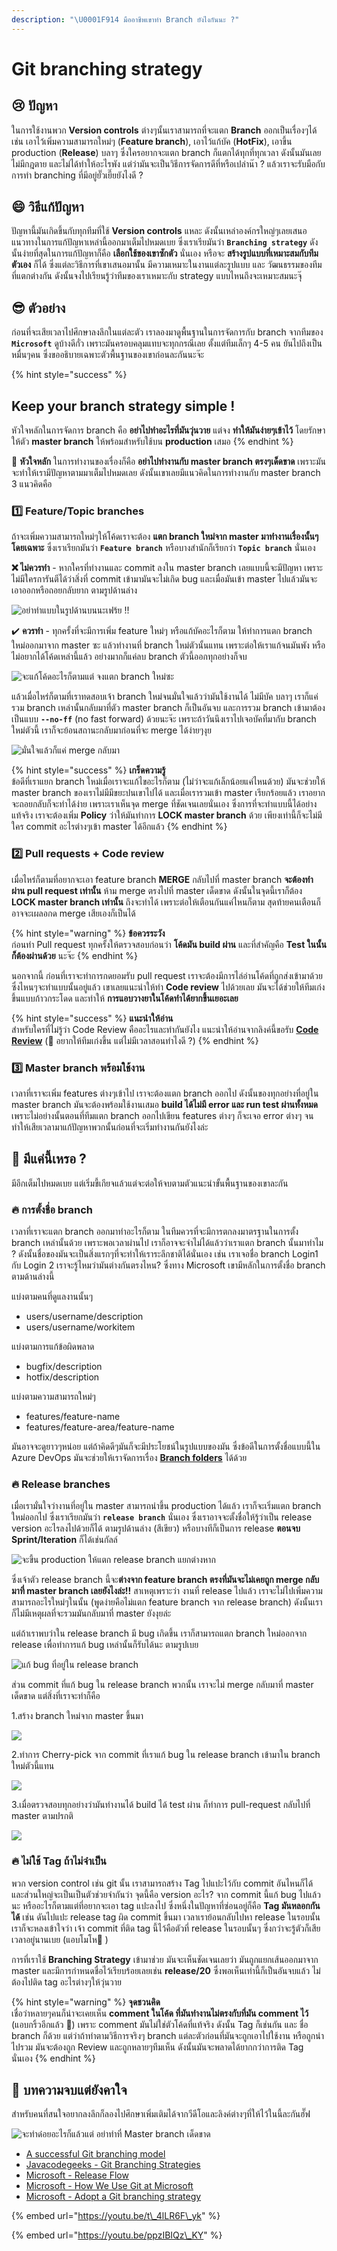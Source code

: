 ```yaml
---
description: "\U0001F914 มืออาชีพเขาทำ Branch ยังไงกันนะ ?"
---
```


# Git branching strategy

## 😢 ปัญหา

ในการใช้งานพวก **Version controls** ต่างๆนั้นเราสามารถที่จะแตก **Branch** ออกเป็นเรื่องๆได้ เช่น เอาไว้เพิ่มความสามารถใหม่ๆ \(**Feature branch**\), เอาไว้แก้บัค \(**HotFix**\), เอาขึ้น production \(**Release**\) บลาๆ ซึ่งใครอยากจะแตก branch ก็แตกได้ทุกที่ทุกเวลา ดังนั้นมันเลยไม่มีกฎตาย และไม่ได้ทำให้อะไรพัง แต่ว่ามันจะเป็นวิธีการจัดการดีที่หรือเปล่าน๊า ? แล้วเราจะรับมือกับการทำ branching ที่มีอยู่ยั๊วเยี๊ยยังไงดี ?

## 😄 วิธีแก้ปัญหา

ปัญหานี้มันเกิดขึ้นกับทุกทีมที่ใช้ **Version controls** แหละ ดังนั้นเหล่าองค์กรใหญ่ๆเลยเสนอแนวทางในการแก้ปัญหาเหล่านี้ออกมาเต็มไปหมดเบย ซึ่งเราเรียมันว่า **`Branching strategy`** ดังนั้นง่ายที่สุดในการแก้ปัญหาก็คือ **เลือกใช้ของเขาซักตัว** นั่นเอง หรือจะ **สร้างรูปแบบที่เหมาะสมกับทีมตัวเอง** ก็ได้ ซึ่งแต่ละวิธีการที่เขาเสนอมานั้น มีความเหมาะในงานแต่ละรูปแบบ และ วัฒนธรรมของทีมที่แตกต่างกัน ดังนั้นจงไปเรียนรู้ว่าทีมของเราเหมาะกับ strategy แบบไหนถึงจะเหมาะสมนะจุ๊

## 😎 ตัวอย่าง

ก่อนที่จะเสียเวลาไปศึกษาลงลึกในแต่ละตัว เราลองมาดูพื้นฐานในการจัดการกับ branch จากทีมของ **`Microsoft`** ดูบ้างดีกั่ว เพราะมันครอบคลุมแทบจะทุกกรณีเลย ตั้งแต่ทีมเล็กๆ 4-5 คน ยันไปถึงเป็นหมื่นๆคน ซึ่งขออธิบายเฉพาะตัวพื้นฐานของเขาก่อนละกันนะจ๊ะ

{% hint style="success" %}
## Keep your branch strategy simple !

หัวใจหลักในการจัดการ branch คือ **อย่าไปทำอะไรที่มันวุ่นวาย** แต่จง **ทำให้มันง่ายๆเข้าไว้** โดยรักษาให้ตัว **master branch** ให้พร้อมสำหรับใช้บน **production** เสมอ
{% endhint %}

💖 **หัวใจหลัก** ในการทำงานของเรื่องก็คือ **อย่าไปทำงานกับ master branch ตรงๆเด็ดขาด** เพราะมันจะทำให้เรามีปัญหาตามมาเต็มไปหมดเลย ดังนั้นเขาเลยมีแนวคิดในการทำงานกับ master branch 3 แนวคิดคือ

### 1️⃣ Feature/Topic branches

ถ้าจะเพิ่มความสามารถใหม่ๆให้โค้ดเราจะต้อง **แตก branch ใหม่จาก master มาทำงานเรื่องนั้นๆโดยเฉพาะ** ซึ่งเราเรียกมันว่า **`Feature branch`** หรือบางสำนักก็เรียกว่า **`Topic branch`** นั่นเอง 

**❌ ไม่ควรทำ** - หากใครที่ทำงานและ commit ลงใน master branch เลยแบบนี้จะมีปัญหา เพราะไม่มีใครการันตีได้ว่าสิ่งที่ commit เข้ามามันจะไม่เกิด bug และเมื่อมันเข้า master ไปแล้วมันจะเอาออกหรือถอยกลับยาก ตามรูปด้านล่าง

![&#xE2D;&#xE22;&#xE48;&#xE32;&#xE17;&#xE33;&#xE41;&#xE1A;&#xE1A;&#xE43;&#xE19;&#xE23;&#xE39;&#xE1B;&#xE14;&#xE49;&#xE32;&#xE19;&#xE1A;&#xE19;&#xE19;&#xE30;&#xE40;&#xE1F;&#xE23;&#xE49;&#xE22; !!](../../.gitbook/assets/git01.png)

✔️ **ควรทำ** - ทุกครั้งที่จะมีการเพิ่ม feature ใหม่ๆ หรือแก้บัคอะไรก็ตาม ให้ทำการแตก branch ใหม่ออกมาจาก master ซะ แล้วทำงานที่ branch ใหม่ตัวนั้นแทน เพราะต่อให้เราแก้จนมันพัง หรือไม่อยากได้โค้ดเหล่านี้แล้ว อย่างมากก็แค่ลบ branch ตัวนี้ออกทุกอย่างก็จบ

![&#xE08;&#xE30;&#xE41;&#xE01;&#xE49;&#xE42;&#xE04;&#xE49;&#xE14;&#xE2D;&#xE30;&#xE44;&#xE23;&#xE01;&#xE47;&#xE15;&#xE32;&#xE21;&#xE41;&#xE15;&#xE48; &#xE08;&#xE07;&#xE41;&#xE15;&#xE01; branch &#xE43;&#xE2B;&#xE21;&#xE48;&#xE0B;&#xE30;](../../.gitbook/assets/git02.png)

แล้วเมื่อไหร่ก็ตามที่เราทดสอบเจ้า branch ใหม่จนมั่นใจแล้วว่ามันใช้งานได้ ไม่มีบัค บลาๆ เราก็แค่รวม branch เหล่านั้นกลับมาที่ตัว master branch ก็เป็นอันจบ และการรวม branch เข้ามาต้องเป็นแบบ **`--no-ff`** \(no fast forward\) ด้วยนะจ๊ะ เพราะถ้าวันนึงเราไปเจอบัคที่มากับ branch ใหม่ตัวนี้ เราก็จะย้อนสถานะกลับมาก่อนที่จะ merge ได้ง่ายๆงุย

![&#xE21;&#xE31;&#xE48;&#xE19;&#xE43;&#xE08;&#xE41;&#xE25;&#xE49;&#xE27;&#xE01;&#xE47;&#xE41;&#xE04;&#xE48; merge &#xE01;&#xE25;&#xE31;&#xE1A;&#xE21;&#xE32;](../../.gitbook/assets/image%20%28322%29.png)

{% hint style="success" %}
**เกร็ดความรู้**  
ข้อดีที่เราแยก branch ใหม่เมื่อเราจะแก้ไขอะไรก็ตาม \(ไม่ว่าจะแก้เล็กน้อยแค่ไหนด้วย\) มันจะช่วยให้ master branch ของเราไม่มีมีขยะปนเขาไปได้ และเมื่อเรารวมเข้า master เรียกร้อยแล้ว เราอยากจะถอยกลับก็จะทำได้ง่าย เพราะเราเห็นจุด merge ที่ชัดเจนเลยนั่นเอง ซึ่งการที่จะทำแบบนี้ได้อย่างแท้จริง เราจะต้องเพิ่ม **Policy** ว่าให้มันทำการ **LOCK master branch** ด้วย เพียงเท่านี้ก็จะไม่มีใคร commit อะไรต่างๆเข้า master ได้อีกแล้ว
{% endhint %}

### 2️⃣ Pull requests + Code review

เมื่อไหร่ก็ตามที่อยากจะเอา feature branch **MERGE** กลับไปที่ master branch **จะต้องทำผ่าน pull request เท่านั้น** ห้าม merge ตรงไปที่ master เด็ดขาด ดังนั้นในจุดนี้เราก็ต้อง **LOCK master branch เท่านั้น** ถึงจะทำได้ เพราะต่อให้เตือนกันแค่ไหนก็ตาม สุดท้ายคนเตือนก็อาจจะเผลอกด merge เสียเองก็เป็นได้

{% hint style="warning" %}
**ข้อควรระวัง**  
ก่อนทำ Pull request ทุกครั้งให้ตรวจสอบก่อนว่า **โค้ดมัน build ผ่าน** และที่สำคัญคือ **Test ในนั้นก็ต้องผ่านด้วย** นะจ๊ะ
{% endhint %}

นอกจากนี้ ก่อนที่เราจะทำการกดยอมรับ pull request เราจะต้องมีการไล่อ่านโค้ดที่ถูกส่งเข้ามาด้วย ซึ่งไหนๆจะทำแบบนั้นอยู่แล้ว เขาเลยแนะนำให้ทำ **Code review** ไปด้วยเลย มันจะได้ช่วยให้ทีมเก่งขึ้นแบบก้าวกระโดด และทำให้ **การแอบวางยาในโค้ดทำได้ยากขึ้นเยอะเลย**

{% hint style="success" %}
**แนะนำให้อ่าน**  
สำหรับใครที่ไม่รู้ว่า Code Review คืออะไรและทำกันยังไง แนะนำให้อ่านจากลิงค์นี้ขอรับ [**Code Review**](https://www.saladpuk.com/basic/agile-methodology/code-review) \(🤔 อยากให้ทีมเก่งขึ้น แต่ไม่มีเวลาสอนทำไงดี ?\)
{% endhint %}

### 3️⃣ Master branch พร้อมใช้งาน

เวลาที่เราจะเพิ่ม features ต่างๆเข้าไป เราจะต้องแตก branch ออกไป ดังนั้นของทุกอย่างที่อยู่ใน master branch มันจะต้องพร้อมใช้งานเสมอ **build ได้ไม่มี error และ run test ผ่านทั้งหมด** เพราะไม่อย่างนั้นตอนที่ทีมแตก branch ออกไปเขียน features ต่างๆ ก็จะเจอ error ต่างๆ จนทำให้เสียเวลามาแก้ปัญหาพวกนั้นก่อนที่จะเริ่มทำงานกันยังไงล่ะ

## 🤨 มีแค่นี้เหรอ ?

มีอีกเต็มไปหมดเบย แต่เริ่มขี้เกียจแล้วแต่จะต่อให้จบตามตัวแนะนำขั้นพื้นฐานของเขาละกัน

### 🔥 การตั้งชื่อ branch

เวลาที่เราจะแตก branch ออกมาทำอะไรก็ตาม ในทีมควรที่จะมีการตกลงมาตรฐานในการตั้ง branch เหล่านั้นด้วย เพราะพอเวลาผ่านไป เราก็อาจจะจำไม่ได้แล้วว่าเราแตก branch นั้นมาทำไม ? ดังนั้นชื่อของมันจะเป็นสิ่งแรกๆที่จะทำให้เราระลึกชาติได้นั่นเอง เช่น เราเจอชื่อ branch Login1 กับ Login 2 เราจะรู้ไหมว่ามันต่างกันตรงไหน? ซึ่งทาง Microsoft เขามีหลักในการตั้งชื่อ branch ตามด้านล่างนี้

แบ่งตามคนที่ดูแลงานนั้นๆ

* users/username/description
* users/username/workitem

แบ่งตามการแก้ข้อผิดพลาด

* bugfix/description
* hotfix/description

แบ่งตามความสามารถใหม่ๆ

* features/feature-name
* features/feature-area/feature-name

มันอาจจะดูยาวๆหน่อย แต่ถ้าคิดดีๆมันก็จะมีประโยชน์ในรูปแบบของมัน ซึ่งข้อดีในการตั้งชื่อแบบนี้ใน Azure DevOps มันจะช่วยให้เราจัดการเรื่อง [**Branch folders**](https://docs.microsoft.com/en-us/azure/devops/repos/git/require-branch-folders?view=azure-devops&tabs=browser) ได้ด้วย

### 🔥 Release branches

เมื่อเรามั่นใจว่างานที่อยู่ใน master สามารถนำขึ้น production ได้แล้ว เราก็จะเริ่มแตก branch ใหม่ออกไป ซึ่งเราเรียกมันว่า **`release branch`** นั่นเอง ซึ่งเราอาจจะตั้งชื่อให้รู้ว่าเป็น release version อะไรลงไปด้วยก็ได้ ตามรูปด้านล่าง \(สีเขียว\) หรือบางทีก็เป็นการ release **ตอนจบ Sprint/Iteration** ก็ได้เช่นกัลล์

![&#xE08;&#xE30;&#xE02;&#xE36;&#xE49;&#xE19; production &#xE43;&#xE2B;&#xE49;&#xE41;&#xE15;&#xE01; release branch &#xE41;&#xE22;&#xE01;&#xE15;&#xE48;&#xE32;&#xE07;&#xE2B;&#xE32;&#xE01;](../../.gitbook/assets/git03.png)

ซึ่งเจ้าตัว release branch นี้จะ**ต่างจาก feature branch ตรงที่มันจะไม่เคยถูก merge กลับมาที่ master branch เลยยังไงล่ะ!!** สาเหตุเพราะว่า งานที่ release ไปแล้ว เราจะไม่ไปเพิ่มความสามารถอะไรใหม่ๆในนั้น \(พูดง่ายคือไม่แตก feature branch จาก release branch\) ดังนั้นเราก็ไม่มีเหตุผลที่จะรวมมันกลับมาที่ master ยังงุยล่ะ

แต่ถ้าเราพบว่าใน release branch มี bug เกิดขึ้น เราก็สามารถแตก branch ใหม่ออกจาก release เพื่อทำการแก้ bug เหล่านั้นก็รับได้นะ ตามรูปเบย

![&#xE41;&#xE01;&#xE49; bug &#xE17;&#xE35;&#xE48;&#xE2D;&#xE22;&#xE39;&#xE48;&#xE43;&#xE19; release branch](../../.gitbook/assets/git04.png)

ส่วน commit ที่แก้ bug ใน release branch พวกนั้น เราจะไม่ merge กลับมาที่ master เด็ดขาด แต่สิ่งที่เราจะทำก็คือ

1.สร้าง branch ใหม่จาก master ขึ้นมา

![](../../.gitbook/assets/git05.png)

2.ทำการ Cherry-pick จาก commit ที่เราแก้ bug  ใน release branch เข้ามาใน branch ใหม่ตัวนี้แทน

![](../../.gitbook/assets/git06.png)

3.เมื่อตรวจสอบทุกอย่างว่ามันทำงานได้ build ได้ test ผ่าน ก็ทำการ pull-request กลับไปที่ master ตามปรกติ

![](../../.gitbook/assets/git07.png)

### 🔥 ไม่ใช้ Tag ถ้าไม่จำเป็น

พวก version control เช่น git นั้น เราสามารถสร้าง Tag ไปแปะไว้กับ commit อันไหนก็ได้ และส่วนใหญ่จะเป็นเป็นตัวช่วยจำกันว่า จุดนี้คือ version อะไร? จาก commit นี้แก้ bug ไปแล้วนะ หรืออะไรก็ตามแต่ที่อยากจะเอา tag แปะลงไป ซึ่งหนึ่งในปัญหาที่ซ่อนอยู่ก็คือ **Tag มันหลอกกันได้** เช่น ดันไปแปะ release tag ผิด commit ขึ้นมา เวลาเราย้อนกลับไปหา release ในรอบนั้น เราก็จะหลงเข้าใจว่า เจ้า commit ที่ติด tag นี้ไว้คือตัวที่ release ในรอบนั้นๆ ซึ่งกว่าจะรู้ตัวก็เสียเวลาอยู่นานเบย \(แอบโมโห👹 \) 

การที่เราใช้ **Branching Strategy** เข้ามาช่วย มันจะเห็นชัดเจนเลยว่า มันถูกแยกเส้นออกมาจาก master และมีการกำหนดชื่อไว้เรียบร้อยเลยเช่น **release/20** ซึ่งพอเห็นเท่านี้ก็เป็นอันจบแล้ว ไม่ต้องไปติด tag อะไรต่างๆให้วุ่นวาย

{% hint style="warning" %}
**จุดชวนคิด**  
เชื่อว่าหลายๆคนก็น่าจะเคยเห็น **comment ในโค้ด ที่มันทำงานไม่ตรงกับที่มัน comment ไว้** \(แอบกริ้วอีกแล้ว 👺\) เพราะ comment มันไม่ใช่ตัวโค้ดที่แท้จริง ดังนั้น Tag ก็เช่นกัน และ ชื่อ branch ก็ด้วย แต่ว่าถ้าทำตามวิธีการจริงๆ branch แต่ละตัวก่อนที่มันจะถูกเอาไปใช้งาน หรือถูกนำไปรวม มันจะต้องถูก Review และถูกหลายๆทีมเห็น ดังนั้นมันจะพลาดได้ยากกว่าการติด Tag นั่นเอง
{% endhint %}

## 🔗 บทความจบแต่ยังคาใจ

สำหรับคนที่สนใจอยากลงลึกก็ลองไปศึกษาเพิ่มเติมได้จากวีดีโอและลิงค์ต่างๆที่ให้ไว้ในนี้ละกันฮั๊ฟ

![&#xE08;&#xE30;&#xE17;&#xE33;&#xE14;&#xE4B;&#xE2D;&#xE22;&#xE2D;&#xE30;&#xE44;&#xE23;&#xE01;&#xE47;&#xE41;&#xE25;&#xE49;&#xE27;&#xE41;&#xE15;&#xE48; &#xE2D;&#xE22;&#xE48;&#xE32;&#xE17;&#xE33;&#xE17;&#xE35;&#xE48; Master branch &#xE40;&#xE14;&#xE47;&#xE14;&#xE02;&#xE32;&#xE14;](../../.gitbook/assets/commit-to-master.jpg)

* [A successful Git branching model](https://nvie.com/posts/a-successful-git-branching-model/)
* [Javacodegeeks - Git Branching Strategies](https://www.javacodegeeks.com/2015/11/git-branching-strategies.html)
* [Microsoft - Release Flow](https://docs.microsoft.com/en-us/azure/devops/learn/devops-at-microsoft/release-flow)
* [Microsoft - How We Use Git at Microsoft](https://docs.microsoft.com/en-us/azure/devops/learn/devops-at-microsoft/use-git-microsoft)
* [Microsoft - Adopt a Git branching strategy](https://docs.microsoft.com/en-us/azure/devops/repos/git/git-branching-guidance)

{% embed url="https://youtu.be/t\_4lLR6F\_yk" %}

{% embed url="https://youtu.be/ppzIBIQz\_KY" %}

